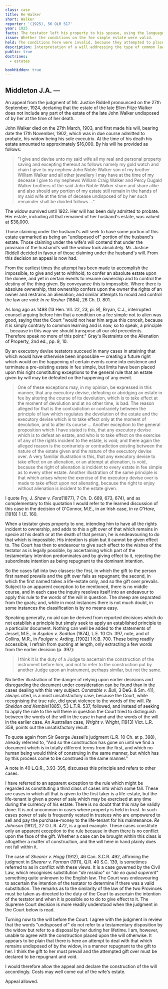 ```yaml
---
class: case
title: Re Walker
short: Walker
reporter: '(1925), 56 OLR 517'
year: 1925
facts: The testator left his property to his spouse, using the language of a fee simple estate. However, he added conditions on alienation to the bequest that would come into place upon his spouse's death.
issue: Whether the conditions on the fee simple estate were valid.
held: The conditions here were invalid, because they attempted to place a restraint on alienation on a fee simple, which is repugnant to the estate.
description: Interpretation of a will addressing the type of common law estate conveyed.
public: true
doctrines:
  - estates

bookHidden: true
---
```


## Middleton J.A. —

An appeal from the judgment of Mr. Justice Riddell pronounced on the 27th September, 1924, declaring that the estate of the late Ellen Fitze Walker does not include any part of the estate of the late John Walker undisposed of by her at the time of her death.

John Walker died on the 27th March, 1903, and first made his will, bearing date the 17th November, 1902, which was in due course admitted to probate, his widow being his sole executrix. At the time of his death his estate amounted to approximately $16,000. By his will he provided as follows:
> "I give and devise unto my said wife all my real and personal property saving and excepting thereout as follows namely my gold watch and chain I give to my nephew John Noble Walker son of my brother William Walker and all other jewellery I may have at the time of my decease I give to my nephews William Craig Walker and Percy Dugald Walker brothers of the said John Noble Walker share and share alike and also should any portion of my estate still remain in the hands of my said wife at the time of decease undisposed of by her such remainder shall be divided follows …"

The widow survived until 1922. Her will has been duly admitted to probate. Her estate, including all that remained of her husband's estate, was valued at $38,000.

Those claiming under the husband's will seek to have some portion of this estate earmarked as being an "undisposed of" portion of the husband's estate. Those claiming under the wife's will contend that under the provision of the husband's will the widow took absolutely. Mr. Justice Riddell decided in favour of those claiming under the husband's will. From this decision an appeal is now had.

From the earliest times the attempt has been made to accomplish the impossible, to give and yet to withhold, to confer an absolute estate upon the donee, and yet in certain events to resume ownership and to control the destiny of the thing given. By conveyance this is impossible. Where there is absolute ownership, that ownership confers upon the owner the rights of an owner and restrains an alienation; and similar attempts to mould and control the law are void: *In re Rosher* (1884), 26 Ch. D. 801.

As long ago as 1498 (13 Hen. VII. 22, 23, pi. 9), Bryan, C.J., interrupted counsel arguing before him that a condition on a fee simple not to alien was good, saying that the Court "would not hear him argue this conceit, because it is simply contrary to common learning and is now, so to speak, a principle … because in this way we should transpose all our old precedents. Therefore speak no more of this point:" Gray's Restraints on the Alienation of Property, 2nd ed., pp. 9, 10.

By an executory devise testators succeed in many cases in attaining that which would have otherwise been impossible — creating a future right which would on the happening of certain events come into existence and terminate a pre-existing estate in fee simple, but limits have been placed upon this right constituting exceptions to the general rule that an estate given by will may be defeated on the happening of any event.
> One of these exceptions may, in my opinion, be expressed in this manner, that any executory devise, defeating or abridging an estate in fee by altering the course of its devolution, which is to take effect at the moment of devolution and at no other time, is bad. The reason alleged for that is the contradiction or contrariety between the principle of law which regulates the devolution of the estate and the executory devise which is to take effect only at the moment of devolution, and to alter its course … Another exception to the general proposition which I have stated is this, that any executory devise which is to defeat an estate, and who is to take effect on the exercise of any of the rights incident to the estate, is void; and there again the alleged reason is the contrariety or contradiction existing between the nature of the estate given and the nature of the executory devise over. A very familiar illustration is this, that any executory devise to take effect on an alienation, or an attempt at alienation, is void, because the right of alienation is incident to every estate in fee simple as to every other estate. Another illustration of the same principle is that which arises where the exercise of the executory devise over is made to take effect upon not alienating, because the right to enjoy without alienation is incident to the estate given.

I quote Fry, J. *Shaw v. Ford*(1877), 7 Ch. D. 669, 673, 674), and as complementary to this quotation I would refer to the learned discussion of this case in the decision of O'Connor, M.E., in an Irish case, *In re O'Hare*, [1918] 1 I.E. 160.

When a testator gives property to one, intending him to have all the rights incident to ownership, and adds to this a gift over of that which remains in specie at his death or at the death of that person, he is endeavouring to do that which is impossible. His intention is plain but it cannot be given effect to. The Court has then to endeavour to give such effect to the wishes of the testator as is legally possible, by ascertaining which part of the testamentary intention predominates and by giving effect to it, rejecting the subordinate intention as being repugnant to the dominant intention.

So the cases fall into two classes: the first, in which the gift to the person first named prevails and the gift over fails as repugnant; the second, in which the first named takes a life-estate only, and so the gift over prevails. Subject to an apparent exception to be mentioned, there is no middle course, and in each case the inquiry resolves itself into an endeavour to apply this rule to the words of the will in question. The sheep are separated from the goats; and, while in most instances there is not much doubt, in some instances the classification is by no means easy.

Speaking generally, no aid can be derived from reported decisions which do not establish a principle but simply seek to apply an established principle to a particular document. Nothing can well be added to the statements of Jessel, M.E., in *Aspden v. Seddon* (1874), L.E. 10 Ch. 397, note, and of Collins, M.R., in *Foulger v. Arding*, [1902] 1 K.B. 700. These being readily accessible, I refrain from quoting at length, only extracting a few words from the earlier decision (p. 397): 
> I think it is the duty of a Judge to ascertain the construction of the instrument before him, and not to refer to the construction put by another Judge upon an instrument, perhaps similar, but not the same.

No better illustration of the danger of relying upon earlier decisions and disregarding the document under consideration can be found than in the cases dealing with this very subject. *Constable v. Bull*, 3 DeG. & Sm. 411, always cited, is a most unsatisfactory case, because the Court, while recognising the true rule, did great violence to the words of the will. *Re Sheldon and Kemble*(1885), 53 L.T.R. 537, followed, and instead of seeking to apply the rule to the will there in question the Court tried to distinguish between the words of the will in the case in hand and the words of the will in the earlier case. An Australian case, *Wright v. Wright*, [1913] Vict. L.R. 358, points out the unsatisfactory result.

To quote again from Sir George Jessel's judgment (L.R. 10 Ch. at p. 398), already referred to, "And so the construction has gone on until we find a document which is in totally different terms from the first, and which no human being would think of construing in the same manner, but which has by this process come to be construed in the same manner."

A note in 40 L.Q.R., 3.93-395, discusses this principle and refers to other cases.

I have referred to an apparent exception to the rule which might be regarded as constituting a third class of cases into which some fall. These are cases in which all that is given to the first taker is a life-estate, but the life-tenant is given a power of sale which may be exercised at any time during the currency of his estate. There is no doubt that this may be validly done. It is not uncommon in cases where property is held in trust. In such cases power of sale is frequently vested in trustees who are empowered to sell and pay the purchase-money to the life-tenant for his maintenance. *Re Johnson* (1912), 27 O.L.R. 472, is a good example. These cases constitute only an apparent exception to the rule because in them there is no conflict upon the face of the gift. Whether a case can be brought within this class is altogether a matter of construction, and the will here in hand plainly does not fall within it.

The case of *Shearer v. Hogg* (1912), 46 Can. S.C.R. 492, affirming the judgment in *Shearer v. Forman* (1911), Q.R. 40 S.C. 139, is sometimes referred to as in conflict with these views. It is a case governed by the Civil Law, which recognises substitution "*de residuo*" or "*de eo quod supererit*" something quite unknown to the English law. The Court was endeavouring to ascertain the intention of the testator to determine if there was a valid substitution. The remarks as to the similarity of the law of the two Provinces must be taken as directed to the duty of the Court to ascertain the intention of the testator and when it is possible so to do to give effect to it. The Supreme Court decision is more readily understood when the judgment in the Court below is read.

Turning now to the will before the Court. I agree with the judgment in review that the words "undisposed of" do not refer to a testamentary disposition by the widow but refer to a disposal by her during her lifetime. I am, however, unable to agree with the construction placed upon the will otherwise. It appears to be plain that there is here an attempt to deal with that which remains undisposed of by the widow, in a manner repugnant to the gift to her. I think the gift to her must prevail and the attempted gift over must be declared to be repugnant and void.

I would therefore allow the appeal and declare the construction of the will accordingly. Costs may well come out of the wife's estate.

Appeal allowed.
